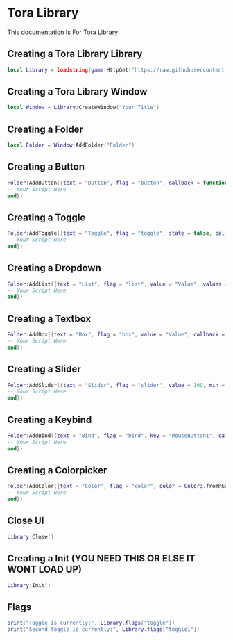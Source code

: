 # Tora Library
This documentation Is For Tora Library

## Creating a Tora Library Library
```lua
local Library = loadstring(game:HttpGet("https://raw.githubusercontent.com/RileyBeeRBLX1/UI-Library/refs/heads/main/Tora%20LibraryLibrary.lua",true))()
```

## Creating a Tora Library Window
```lua
local Window = Library:CreateWindow("Your Title")
```

## Creating a Folder
```lua
local Folder = Window:AddFolder("Folder")
```

## Creating a Button
```lua
Folder:AddButton({text = "Button", flag = "button", callback = function()
-- Your Script Here
end})
```

## Creating a Toggle
```lua
Folder:AddToggle({text = "Toggle", flag = "toggle", state = false, callback = function(a)
-- Your Script Here
end})
```

## Creating a Dropdown
```lua
Folder:AddList({text = "List", flag = "list", value = "Value", values = {"Value1", "Value2", "Value3", "Value4"}, callback = function(a)
-- Your Script Here
end})
```

## Creating a Textbox
```lua
Folder:AddBox({text = "Box", flag = "box", value = "Value", callback = function(a)
-- Your Script Here
end})
```

## Creating a Slider
```lua
Folder:AddSlider({text = "Slider", flag = "slider", value = 100, min = 20, max = 200, float = 0.3, callback = function(a)
-- Your Script Here
end})
```

## Creating a Keybind
```lua
Folder:AddBind({text = "Bind", flag = "bind", key = "MouseButton1", callback = function()
-- Your Script Here
end})
```

## Creating a Colorpicker
```lua
Folder:AddColor({text = "Color", flag = "color", color = Color3.fromRGB(255, 65, 65), callback = function()
-- Your Script Here
end})
```

## Close UI
```lua
Library:Close()
```

## Creating a Init (YOU NEED THIS OR ELSE IT WONT LOAD UP)
```lua
Library:Init()
```

## Flags
```lua
print("Toggle is currently:", Library.flags["toggle"])
print("Second toggle is currently:", Library.flags["toggle1"])
```

